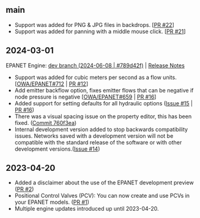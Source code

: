 ## main

- Support was added for PNG & JPG files in backdrops. [[PR #22](https://github.com/OpenWaterAnalytics/epanet-gui/pull/22)]
- Support was added for panning with a middle mouse click. [[PR #21](https://github.com/OpenWaterAnalytics/epanet-gui/pull/21)]

## 2024-03-01

EPANET Engine: [dev branch (2024-06-08 | #789d42f)](https://github.com/OpenWaterAnalytics/EPANET/tree/789d42f2483e5b2a65094469ff964bf04e31a83d) | [Release Notes](https://github.com/OpenWaterAnalytics/EPANET/blob/789d42f2483e5b2a65094469ff964bf04e31a83d/ReleaseNotes2_3.md)

- Support was added for cubic meters per second as a flow units. [[OWA/EPANET#712](https://github.com/OpenWaterAnalytics/EPANET/issues/712) | [PR #12](https://github.com/OpenWaterAnalytics/epanet-gui/pull/12)]
- Add emitter backflow option, fixes emitter flows that can be negative if node pressure is negative [[OWA/EPANET#659](https://github.com/OpenWaterAnalytics/EPANET/issues/659) | [PR #16](https://github.com/OpenWaterAnalytics/epanet-gui/pull/16)]
- Added support for setting defaults for all hydraulic options ([Issue #15](https://github.com/OpenWaterAnalytics/epanet-gui/issues/15) | [PR #16](https://github.com/OpenWaterAnalytics/epanet-gui/pull/16))
- There was a visual spacing issue on the property editor, this has been fixed. ([Commit 760f3ea](https://github.com/OpenWaterAnalytics/epanet-gui/commit/760f3ea9c492b69ef272a964d4952ef22945168c))
- Internal development version added to stop backwards compatibility issues. Networks saved with a development version will not be compatible with the standard release of the software or with other development versions.([Issue #14](https://github.com/OpenWaterAnalytics/epanet-gui/issues/14))

## 2023-04-20

- Added a disclaimer about the use of the EPANET development preview ([PR #2](https://github.com/OpenWaterAnalytics/epanet-gui/pull/2))
- Positional Control Valves (PCV): You can now create and use PCVs in your EPANET models. ([PR #1](https://github.com/OpenWaterAnalytics/epanet-gui/pull/1))
- Multiple engine updates introduced up until 2023-04-20.
